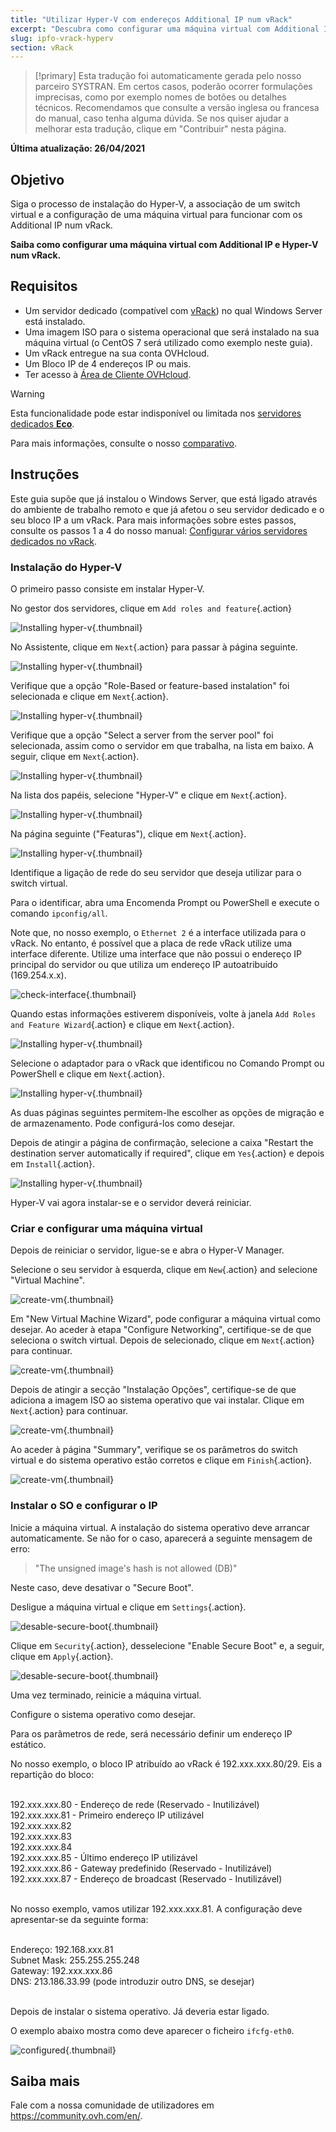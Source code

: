 ```yaml
---
title: "Utilizar Hyper-V com endereços Additional IP num vRack"
excerpt: "Descubra como configurar uma máquina virtual com Additional IP e Hyper-V num vRack"
slug: ipfo-vrack-hyperv
section: vRack 
---
```


> [!primary]
> Esta tradução foi automaticamente gerada pelo nosso parceiro SYSTRAN. Em certos casos, poderão ocorrer formulações imprecisas, como por exemplo nomes de botões ou detalhes técnicos. Recomendamos que consulte a versão inglesa ou francesa do manual, caso tenha alguma dúvida. Se nos quiser ajudar a melhorar esta tradução, clique em "Contribuir" nesta página.
>

**Última atualização: 26/04/2021**

## Objetivo

Siga o processo de instalação do Hyper-V, a associação de um switch virtual e a configuração de uma máquina virtual para funcionar com os Additional IP num vRack.

**Saiba como configurar uma máquina virtual com Additional IP e Hyper-V num vRack.**

## Requisitos

- Um servidor dedicado (compatível com [vRack](https://www.ovh.pt/solucoes/vrack/)) no qual Windows Server está instalado.
- Uma imagem ISO para o sistema operacional que será instalado na sua máquina virtual (o CentOS 7 será utilizado como exemplo neste guia).
- Um vRack entregue na sua conta OVHcloud.
- Um Bloco IP de 4 endereços IP ou mais.
- Ter acesso à [Área de Cliente OVHcloud](https://www.ovh.com/auth/?action=gotomanager&from=https://www.ovh.pt/&ovhSubsidiary=pt).

> [!warning]
> Esta funcionalidade pode estar indisponível ou limitada nos [servidores dedicados **Eco**](https://eco.ovhcloud.com/pt/about/).
>
> Para mais informações, consulte o nosso [comparativo](https://eco.ovhcloud.com/pt/compare/).

## Instruções

Este guia supõe que já instalou o Windows Server, que está ligado através do ambiente de trabalho remoto e que já afetou o seu servidor dedicado e o seu bloco IP a um vRack. Para mais informações sobre estes passos, consulte os passos 1 a 4 do nosso manual: [Configurar vários servidores dedicados no vRack](../configurar-varios-servidores-dedicados-no-vrack/).

### Instalação do Hyper-V

O primeiro passo consiste em instalar Hyper-V.

No gestor dos servidores, clique em `Add roles and feature`{.action}

![Installing hyper-v](images/add-roles-features.png){.thumbnail}

No Assistente, clique em `Next`{.action} para passar à página seguinte.

![Installing hyper-v](images/add-roles-features-2.png){.thumbnail}

Verifique que a opção "Role-Based or feature-based instalation" foi selecionada e clique em `Next`{.action}.

![Installing hyper-v](images/add-roles-features-3.png){.thumbnail}

Verifique que a opção "Select a server from the server pool" foi selecionada, assim como o servidor em que trabalha, na lista em baixo. A seguir, clique em `Next`{.action}.

![Installing hyper-v](images/add-roles-features-4.png){.thumbnail}

Na lista dos papéis, selecione "Hyper-V" e clique em `Next`{.action}.

![Installing hyper-v](images/add-roles-features-5.png){.thumbnail}

Na página seguinte ("Featuras"), clique em `Next`{.action}.

![Installing hyper-v](images/add-roles-features-9.png){.thumbnail}

Identifique a ligação de rede do seu servidor que deseja utilizar para o switch virtual.

Para o identificar, abra uma Encomenda Prompt ou PowerShell e execute o comando `ipconfig/all`.

Note que, no nosso exemplo, o `Ethernet 2` é a interface utilizada para o vRack. No entanto, é possível que a placa de rede vRack utilize uma interface diferente. Utilize uma interface que não possui o endereço IP principal do servidor ou que utiliza um endereço IP autoatribuído (169.254.x.x).

![check-interface](images/ipconfig.png){.thumbnail}

Quando estas informações estiverem disponíveis, volte à janela `Add Roles and Feature Wizard`{.action} e clique em `Next`{.action}.

![Installing hyper-v](images/add-roles-features-6.png){.thumbnail}

Selecione o adaptador para o vRack que identificou no Comando Prompt ou PowerShell e clique em `Next`{.action}.

![Installing hyper-v](images/add-roles-features-7.png){.thumbnail}

As duas páginas seguintes permitem-lhe escolher as opções de migração e de armazenamento. Pode configurá-los como desejar.

Depois de atingir a página de confirmação, selecione a caixa "Restart the destination server automatically if required", clique em `Yes`{.action} e depois em `Install`{.action}.

![Installing hyper-v](images/add-roles-features-8.png){.thumbnail}

Hyper-V vai agora instalar-se e o servidor deverá reiniciar.

### Criar e configurar uma máquina virtual

Depois de reiniciar o servidor, ligue-se e abra o Hyper-V Manager.

Selecione o seu servidor à esquerda, clique em `New`{.action} and selecione "Virtual Machine".

![create-vm](images/create-vm.png){.thumbnail}

Em "New Virtual Machine Wizard", pode configurar a máquina virtual como desejar. Ao aceder à etapa "Configure Networking", certifique-se de que seleciona o switch virtual. Depois de selecionado, clique em `Next`{.action} para continuar.

![create-vm](images/create-vm-2.png){.thumbnail}

Depois de atingir a secção "Instalação Opções", certifique-se de que adiciona a imagem ISO ao sistema operativo que vai instalar. Clique em `Next`{.action} para continuar.

![create-vm](images/create-vm-3.png){.thumbnail}

Ao aceder à página "Summary", verifique se os parâmetros do switch virtual e do sistema operativo estão corretos e clique em `Finish`{.action}.

![create-vm](images/create-vm-4.png){.thumbnail}

### Instalar o SO e configurar o IP

Inicie a máquina virtual. A instalação do sistema operativo deve arrancar automaticamente. Se não for o caso, aparecerá a seguinte mensagem de erro:

> "The unsigned image's hash is not allowed (DB)"

Neste caso, deve desativar o "Secure Boot".

Desligue a máquina virtual e clique em `Settings`{.action}.

![desable-secure-boot](images/disable-secure-boot.png){.thumbnail}

Clique em `Security`{.action}, desselecione "Enable Secure Boot" e, a seguir, clique em `Apply`{.action}.

![desable-secure-boot](images/disable-secure-boot-2.png){.thumbnail}

Uma vez terminado, reinicie a máquina virtual.

Configure o sistema operativo como desejar.

Para os parâmetros de rede, será necessário definir um endereço IP estático.

No nosso exemplo, o bloco IP atribuído ao vRack é 192.xxx.xxx.80/29. Eis a repartição do bloco:

<br>
192.xxx.xxx.80 - Endereço de rede (Reservado - Inutilizável)<br>
192.xxx.xxx.81 - Primeiro endereço IP utilizável<br>
192.xxx.xxx.82<br>
192.xxx.xxx.83<br>
192.xxx.xxx.84<br>
192.xxx.xxx.85 - Último endereço IP utilizável<br>
192.xxx.xxx.86 - Gateway predefinido (Reservado - Inutilizável)<br>
192.xxx.xxx.87 - Endereço de broadcast (Reservado - Inutilizável)<br>
<br>

No nosso exemplo, vamos utilizar 192.xxx.xxx.81. A configuração deve apresentar-se da seguinte forma:

<br>
Endereço: 192.168.xxx.81<br>
Subnet Mask: 255.255.255.248<br>
Gateway: 192.xxx.xxx.86<br>
DNS: 213.186.33.99 (pode introduzir outro DNS, se desejar)<br>
<br>

Depois de instalar o sistema operativo. Já deveria estar ligado.

O exemplo abaixo mostra como deve aparecer o ficheiro `ifcfg-eth0`.

![configured](images/configured.png){.thumbnail}

## Saiba mais

Fale com a nossa comunidade de utilizadores em <https://community.ovh.com/en/>.
